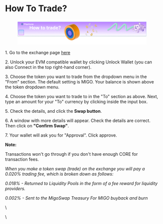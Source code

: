 # How To Trade?

<figure><img src="../.gitbook/assets/trade.png" alt=""><figcaption></figcaption></figure>

1\. Go to the exchange page [here](https://dex.migoswap.org/#/swap)

2\. Unlock your EVM compatible wallet by clicking Unlock Wallet (you can also Connect in the top right-hand corner).&#x20;

3\. Choose the token you want to trade from the dropdown menu in the "From" section. The default setting is MIGO. Your balance is shown above the token dropdown menu.

4\. Choose the token you want to trade to in the "To" section as above. Next, type an amount for your "To" currency by clicking inside the input box.

5\. Check the details, and click the **Swap button**.

6\. A window with more details will appear. Check the details are correct. Then click on **"Confirm Swap"**.

7\. Your wallet will ask you for "Approval". Click approve.&#x20;

**Note:**&#x20;

Transactions won't go through if you don't have enough CORE for transaction fees.



_When you make a token swap (trade) on the exchange you will pay a 0.020% trading fee, which is broken down as follows:_

_0.018% - Returned to Liquidity Pools in the form of a fee reward for liquidity providers._

_0.002% - Sent to the MigoSwap Treasury For MIGO buyback and burn_

\


\
